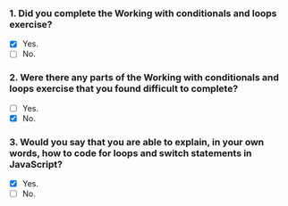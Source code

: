 ### 1. Did you complete the Working with conditionals and loops exercise?

- [x] Yes.
- [ ] No.

### 2. Were there any parts of the Working with conditionals and loops exercise that you found difficult to complete?

- [ ] Yes.
- [x] No.

### 3. Would you say that you are able to explain, in your own words, how to code for loops and switch statements in JavaScript?

- [x] Yes.
- [ ] No.
